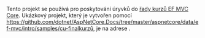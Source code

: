 Tento projekt se používá pro poskytování úryvků do [řady kurzů EF MVC Core](https://docs.microsoft.com/aspnet/core/data/ef-mvc/intro). Ukázkový projekt, který je vytvořen pomocí https://github.com/dotnet/AspNetCore.Docs/tree/master/aspnetcore/data/ef-mvc/intro/samples/cu-finalkurzů, je na adrese .
